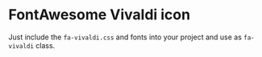 # FontAwesome Vivaldi icon

Just include the `fa-vivaldi.css` and fonts into your project and use as `fa-vivaldi` class.
